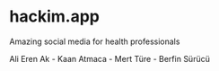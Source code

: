# hackim.app
Amazing social media for health professionals

Ali Eren Ak -
Kaan Atmaca -
Mert Türe -
Berfin Sürücü
